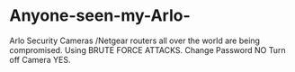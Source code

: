 # Anyone-seen-my-Arlo-
Arlo Security Cameras /Netgear routers all over the world are being compromised.  Using BRUTE FORCE ATTACKS.  Change Password NO Turn off Camera YES.  
